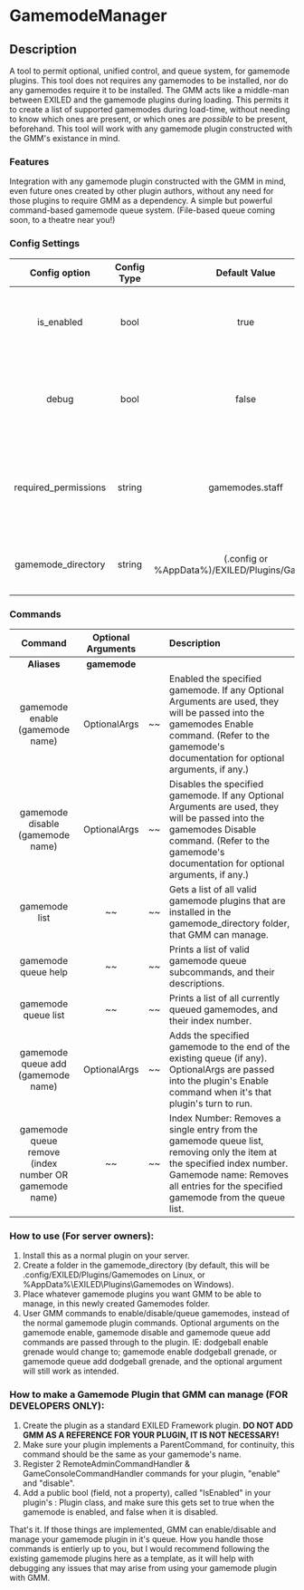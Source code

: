 GamemodeManager
======
## Description
A tool to permit optional, unified control, and queue system, for gamemode plugins. This tool does not requires any gamemodes to be installed, nor do any gamemodes require it to be installed. The GMM acts like a middle-man between EXILED and the gamemode plugins during loading. This permits it to create a list of supported gamemodes during load-time, without needing to know which ones are present, or which ones are *possible* to be present, beforehand. This tool will work with any gamemode plugin constructed with the GMM's existance in mind.

### Features
Integration with any gamemode plugin constructed with the GMM in mind, even future ones created by other plugin authors, without any need for those plugins to require GMM as a dependency.
A simple but powerful command-based gamemode queue system. (File-based queue coming soon, to a theatre near you!)

### Config Settings
Config option | Config Type | Default Value | Description
:---: | :---: | :---: | :------
is_enabled | bool | true | Whether or not this gamemode will be usable on the server.
debug | bool | false | Whether or not to display DEBUG messages in the console.
required_permissions | string | gamemodes.staff | The EXILED Permission string required by users to run GMM based commands.
gamemode_directory | string | (.config or %AppData%)/EXILED/Plugins/Gamemodes | The folder GMM will look for gamemode plugins in.

### Commands
Command | Optional Arguments | | Description
:---: | :---: | :---: | :------
**Aliases** | **gamemode**
gamemode enable (gamemode name) | OptionalArgs | ~~ | Enabled the specified gamemode. If any Optional Arguments are used, they will be passed into the gamemodes Enable command. (Refer to the gamemode's documentation for optional arguments, if any.)
gamemode disable (gamemode name) | OptionalArgs | ~~ | Disables the specified gamemode. If any Optional Arguments are used, they will be passed into the gamemodes Disable command. (Refer to the gamemode's documentation for optional arguments, if any.)
gamemode list | ~~ | ~~ | Gets a list of all valid gamemode plugins that are installed in the gamemode_directory folder, that GMM can manage.
gamemode queue help | ~~ | ~~ | Prints a list of valid gamemode queue subcommands, and their descriptions.
gamemode queue list | ~~ | ~~ | Prints a list of all currently queued gamemodes, and their index number.
gamemode queue add (gamemode name) | OptionalArgs | ~~ | Adds the specified gamemode to the end of the existing queue (if any). OptionalArgs are passed into the plugin's Enable command when it's that plugin's turn to run.
gamemode queue remove (index number OR gamemode name) | ~~ | ~~ | Index Number: Removes a single entry from the gamemode queue list, removing only the item at the specified index number. Gamemode name: Removes all entries for the specified gamemode from the queue list.

### How to use (For server owners):
1. Install this as a normal plugin on your server.
2. Create a folder in the gamemode_directory (by default, this will be .config/EXILED/Plugins/Gamemodes on Linux, or %AppData%\EXILED\Plugins\Gamemodes on Windows).
3. Place whatever gamemode plugins you want GMM to be able to manage, in this newly created Gamemodes folder.
4. User GMM commands to enable/disable/queue gamemodes, instead of the normal gamemode plugin commands. Optional arguments on the gamemode enable, gamemode disable and gamemode queue add commands are passed through to the plugin. IE: dodgeball enable grenade would change to; gamemode enable dodgeball grenade, or gamemode queue add dodgeball grenade, and the optional argument will still work as intended.

### How to make a Gamemode Plugin that GMM can manage (FOR DEVELOPERS ONLY):
1. Create the plugin as a standard EXILED Framework plugin. **DO NOT ADD GMM AS A REFERENCE FOR YOUR PLUGIN, IT IS NOT NECESSARY!**
2. Make sure your plugin implements a ParentCommand, for continuity, this command should be the same as your gamemode's name. 
3. Register 2 RemoteAdminCommandHandler & GameConsoleCommandHandler commands for your plugin, "enable" and "disable".
4. Add a public bool (field, not a property), called "IsEnabled" in your plugin's : Plugin<Config> class, and make sure this gets set to true when the gamemode is enabled, and false when it is disabled.

That's it. If those things are implemented, GMM can enable/disable and manage your gamemode plugin in it's queue. How you handle those commands is entierly up to you, but I would recommend following the existing gamemode plugins here as a template, as it will help with debugging any issues that may arise from using your gamemode plugin with GMM.
